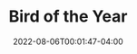 ---
title: "Bird of the Year"
date: 2022-08-06T00:01:47-04:00
draft: true
image: 
author:
tags:
categories:
---